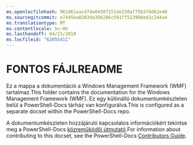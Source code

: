 ```yaml
---
ms.openlocfilehash: 962d61aac474a04387151de150af75b3f8d62e40
ms.sourcegitcommit: e7445ba8203da304286c591ff513900ad1c244a4
ms.translationtype: MT
ms.contentlocale: hu-HU
ms.lasthandoff: 04/23/2019
ms.locfileid: "62055411"
---
```

# <a name="readme"></a><span data-ttu-id="9f369-101">FONTOS FÁJL</span><span class="sxs-lookup"><span data-stu-id="9f369-101">README</span></span>

<span data-ttu-id="9f369-102">Ez a mappa a dokumentáció a Windows Management Framework (WMF) tartalmaz.</span><span class="sxs-lookup"><span data-stu-id="9f369-102">This folder contains the documentation for the Windows Management Framework (WMF).</span></span>
<span data-ttu-id="9f369-103">Ez egy különálló dokumentumkészleten belül a PowerShell-Docs tárház van konfigurálva.</span><span class="sxs-lookup"><span data-stu-id="9f369-103">This is configured as a separate docset within the PowerShell-Docs repo.</span></span>

<span data-ttu-id="9f369-104">A dokumentumkészleten hozzájáruló kapcsolatos információkért tekintse meg a PowerShell-Docs [közreműködői útmutató](https://github.com/PowerShell/PowerShell-Docs/blob/staging/CONTRIBUTING.md).</span><span class="sxs-lookup"><span data-stu-id="9f369-104">For information about contributing to this docset, see the PowerShell-Docs [Contributors Guide](https://github.com/PowerShell/PowerShell-Docs/blob/staging/CONTRIBUTING.md).</span></span>
